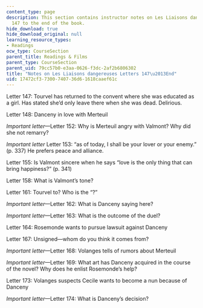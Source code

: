 ```yaml
---
content_type: page
description: This section contains instructor notes on Les Liaisons dangereuses Letters
  147 to the end of the book.
hide_download: true
hide_download_original: null
learning_resource_types:
- Readings
ocw_type: CourseSection
parent_title: Readings & Films
parent_type: CourseSection
parent_uid: 79cc57b0-e3aa-0626-f3dc-2af2b6806302
title: "Notes on Les Liaisons dangereuses Letters 147\u2013End"
uid: 17472cf3-7300-7407-36d6-1618caaef61c
---
```


Letter 147: Tourvel has returned to the convent where she was educated as a girl. Has stated she’d only leave there when she was dead. Delirious.

Letter 148: Danceny in love with Merteuil

_Important letter_—Letter 152: Why is Merteuil angry with Valmont? Why did she not remarry?

_Important letter_ Letter 153: “as of today, I shall be your lover or your enemy.” (p. 337) He prefers peace and alliance.

Letter 155: Is Valmont sincere when he says “love is the only thing that can bring happiness?” (p. 341)

Letter 158: What is Valmont’s tone?

Letter 161: Tourvel to? Who is the “?”

_Important letter_—Letter 162: What is Danceny saying here?

_Important letter_—Letter 163: What is the outcome of the duel?

Letter 164: Rosemonde wants to pursue lawsuit against Danceny

Letter 167: Unsigned—whom do you think it comes from?

_Important letter_—Letter 168: Volanges tells of rumors about Merteuil

_Important letter_—Letter 169: What art has Danceny acquired in the course of the novel? Why does he enlist Rosemonde’s help?

Letter 173: Volanges suspects Cecile wants to become a nun because of Danceny

_Important letter_—Letter 174: What is Danceny’s decision?